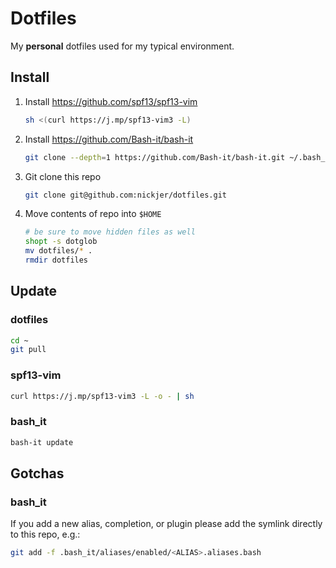 # Dotfiles

My **personal** dotfiles used for my typical environment.

## Install

1. Install https://github.com/spf13/spf13-vim

    ```sh
    sh <(curl https://j.mp/spf13-vim3 -L)
    ```

2. Install https://github.com/Bash-it/bash-it

    ```sh
    git clone --depth=1 https://github.com/Bash-it/bash-it.git ~/.bash_it
    ```

3. Git clone this repo

    ```sh
    git clone git@github.com:nickjer/dotfiles.git
    ```

4. Move contents of repo into `$HOME`

    ```sh
    # be sure to move hidden files as well
    shopt -s dotglob
    mv dotfiles/* .
    rmdir dotfiles
    ```

## Update

### dotfiles

```sh
cd ~
git pull
```

### spf13-vim

```sh
curl https://j.mp/spf13-vim3 -L -o - | sh
```

### bash_it

```sh
bash-it update
```

## Gotchas

### bash_it

If you add a new alias, completion, or plugin please add the symlink directly
to this repo, e.g.:

```sh
git add -f .bash_it/aliases/enabled/<ALIAS>.aliases.bash
```
